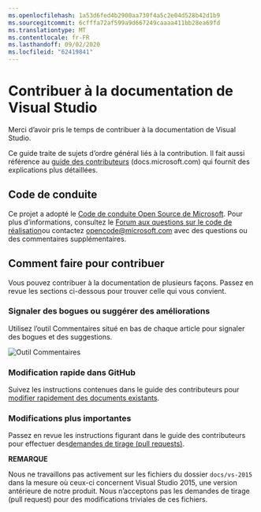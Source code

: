 ```yaml
---
ms.openlocfilehash: 1a53d6fed4b2900aa730f4a5c2e04d528b42d1b9
ms.sourcegitcommit: 6cfffa72af599a9d667249caaaa411bb28ea69fd
ms.translationtype: MT
ms.contentlocale: fr-FR
ms.lasthandoff: 09/02/2020
ms.locfileid: "62419841"
---
```

# <a name="contribute-to-visual-studio-documentation"></a>Contribuer à la documentation de Visual Studio

Merci d’avoir pris le temps de contribuer à la documentation de Visual Studio.

Ce guide traite de sujets d’ordre général liés à la contribution. Il fait aussi référence au [guide des contributeurs](https://docs.microsoft.com/contribute) (docs.microsoft.com) qui fournit des explications plus détaillées.

## <a name="code-of-conduct"></a>Code de conduite

Ce projet a adopté le [Code de conduite Open Source de Microsoft](https://opensource.microsoft.com/codeofconduct/). Pour plus d’informations, consultez le [Forum aux questions sur le code de réalisation](https://opensource.microsoft.com/codeofconduct/faq/)ou contactez [opencode@microsoft.com](mailto:opencode@microsoft.com) avec des questions ou des commentaires supplémentaires.

## <a name="how-can-i-contribute"></a>Comment faire pour contribuer

Vous pouvez contribuer à la documentation de plusieurs façons. Passez en revue les sections ci-dessous pour trouver celle qui vous convient.

### <a name="report-bugs-or-suggest-enhancements"></a>Signaler des bogues ou suggérer des améliorations

Utilisez l’outil Commentaires situé en bas de chaque article pour signaler des bogues et des suggestions.

![Outil Commentaires](media/feedback-tool.png)

### <a name="quick-edit-in-github"></a>Modification rapide dans GitHub

Suivez les instructions contenues dans le guide des contributeurs pour [modifier rapidement des documents existants](https://docs.microsoft.com/contribute/#quick-edits-to-existing-documents).

### <a name="larger-edits"></a>Modifications plus importantes

Passez en revue les instructions figurant dans le guide des contributeurs pour effectuer des[demandes de tirage (pull requests)](https://docs.microsoft.com/contribute/how-to-write-workflows-major#pull-request-processing).

**REMARQUE**

Nous ne travaillons pas activement sur les fichiers du dossier `docs/vs-2015` dans la mesure où ceux-ci concernent Visual Studio 2015, une version antérieure de notre produit. Nous n’acceptons pas les demandes de tirage (pull request) pour des modifications triviales de ces fichiers.
